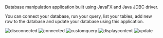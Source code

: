 Database manipulation application built using JavaFX and Java JDBC driver.

You can connect your database, run your query, list your tables, add new row to the database and update your database using this application.

![disconnected](https://github.com/ahmetemree/DatabaseApplication/assets/127850172/a425afd3-0c59-4619-aae0-01f46b69ea62)
![connected](https://github.com/ahmetemree/DatabaseApplication/assets/127850172/6a41a53e-c683-4532-8ca9-f6ce883bc654)
![customquery](https://github.com/ahmetemree/DatabaseApplication/assets/127850172/b4aaba88-cabb-44b3-a07a-d20efe0a496a)
![displaycontent](https://github.com/ahmetemree/DatabaseApplication/assets/127850172/d6b1ba76-fed6-4541-8653-e1585e362e1c)
![update](https://github.com/ahmetemree/DatabaseApplication/assets/127850172/69d54c83-c16d-4682-abb6-3db476b3818a)
